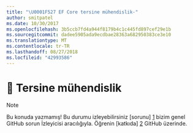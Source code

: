 ```yaml
---
title: "\U0001F527 EF Core tersine mühendislik-"
author: smitpatel
ms.date: 10/30/2017
ms.openlocfilehash: 3b5ccb7fd4a944f8179b4c1c445fd897cef29e1b
ms.sourcegitcommit: dadee5905ada9ecdbae28363a682950383ce3e10
ms.translationtype: MT
ms.contentlocale: tr-TR
ms.lasthandoff: 08/27/2018
ms.locfileid: "42993586"
---
```

# <a name="-reverse-engineering"></a>🔧 Tersine mühendislik

> [!NOTE]
> Bu konuda yazmamış! Bu durumu izleyebilirsiniz [sorunu] [ 1] bizim genel GitHub sorun İzleyicisi aracılığıyla. Öğrenin [katkıda] [ 2] GitHub üzerinde.


  [1]: https://github.com/aspnet/EntityFramework.Docs/issues/508
  [2]: https://github.com/aspnet/EntityFramework.Docs/blob/master/CONTRIBUTING.md
